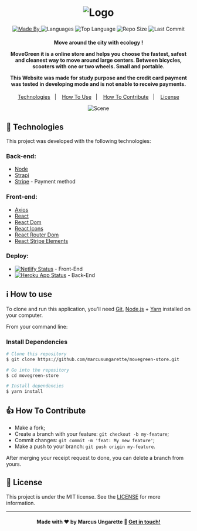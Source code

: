 <h1 align="center">
    <img alt="Logo" src="https://ik.imagekit.io/jksiw5jtd5/movegreen-logo_pOj4j2x5v.svg" />
    <br>
</h1>

<p align="center">
  <a href="https://www.linkedin.com/in/marcusungarette/">
  <img alt="Made By" src="https://img.shields.io/static/v1?label=Made%20By&message=Marcus%20Ungarette&color=green&style=for-the-badge">
	</a>
  
  <img alt="Languages" src="https://img.shields.io/github/languages/count/marcusungarette/movegreen-store?style=for-the-badge">
  
  <img alt="Top Language" src="https://img.shields.io/github/languages/top/marcusungarette/movegreen-store?style=for-the-badge">
  
  <img alt="Repo Size" src="https://img.shields.io/github/repo-size/marcusungarette/movegreen-store?style=for-the-badge">
  
  <img alt="Last Commit" src="https://img.shields.io/github/last-commit/marcusungarette/movegreen-store?style=for-the-badge">
</p>

<h4 align="center">
  <p>Move around the city with ecology !</p>

  <p>MoveGreen it is a online store and helps you choose the fastest, safest and cleanest way to move around large centers. Between bicycles, scooters with one or two wheels. Small and portable.</p>

  <p>This Website was made for study purpose and the credit card payment was tested in developing mode and is not enable to receive payments.</p>
</h4>


<p align="center">
  <a href="#rocket-technologies">Technologies</a>&nbsp;&nbsp;&nbsp;|&nbsp;&nbsp;&nbsp;
  <a href="#information_source-how-to-use">How To Use</a>&nbsp;&nbsp;&nbsp;|&nbsp;&nbsp;&nbsp;
  <a href="#thumbsup-how-to-contribute">How To Contribute</a>&nbsp;&nbsp;&nbsp;|&nbsp;&nbsp;&nbsp;
  <a href="#memo-license">License</a>
</p>

<p align="center">
	  <img alt="Scene" src="https://ik.imagekit.io/jksiw5jtd5/movegreen-notebookscreen_tyhRRmkt2.png">
</p>

## :rocket: Technologies

This project was developed with the following technologies:

### Back-end:
-  [Node](https://nodejs.org/en/docs/)
-  [Strapi](https://nodejs.org/en/docs/)
-  [Stripe](https://stripe.com/) - Payment method



### Front-end:
-  [Axios](https://www.npmjs.com/package/axios)
-  [React](https://reactjs.org/docs/getting-started.html)
-  [React Dom](https://www.npmjs.com/package/react-dom)
-  [React Icons](https://react-icons.github.io/react-icons/)
-  [React Router Dom](https://www.npmjs.com/package/react-router-dom)
-  [React Stripe Elements](https://github.com/stripe/react-stripe-elements)


### Deploy:
- [![Netlify Status](https://api.netlify.com/api/v1/badges/0dae98c3-5c1e-4021-9cc1-fd3453422b6f/deploy-status)](https://app.netlify.com/sites/movegreen/deploys) - Front-End
 - [![Heroku App Status](http://heroku-shields.herokuapp.com/backend-greenmove-api)](https://backend-greenmove-api.herokuapp.com) - Back-End



## :information_source: How to use

To clone and run this application, you'll need [Git](https://git-scm.com), [Node.js][nodejs] + [Yarn][yarn] installed on your computer.

From your command line:

### Install Dependencies 

```bash
# Clone this repository
$ git clone https://github.com/marcusungarette/movegreen-store.git

# Go into the repository
$ cd movegreen-store

# Install dependencies
$ yarn install

```


## :thumbsup: How To Contribute

-  Make a fork;
-  Create a branch with your feature: `git checkout -b my-feature`;
-  Commit changes: `git commit -m 'feat: My new feature'`;
-  Make a push to your branch: `git push origin my-feature`.

After merging your receipt request to done, you can delete a branch from yours.

## :memo: License
This project is under the MIT license. See the [LICENSE](https://github.com/marcusungarette/movegreen-store/blob/master/LICENSE) for more information.

---
<h4 align="center">
    Made with ♥ by Marcus Ungarette 👋 <a href="https://www.linkedin.com/in/marcus-ungarette/" target="_blank">Get in touch!</a>
</h4>

[nodejs]: https://nodejs.org/
[yarn]: https://yarnpkg.com/
[vc]: https://code.visualstudio.com/
[vceditconfig]: https://marketplace.visualstudio.com/items?itemName=EditorConfig.EditorConfig
[vceslint]: https://marketplace.visualstudio.com/items?itemName=dbaeumer.vscode-eslint
